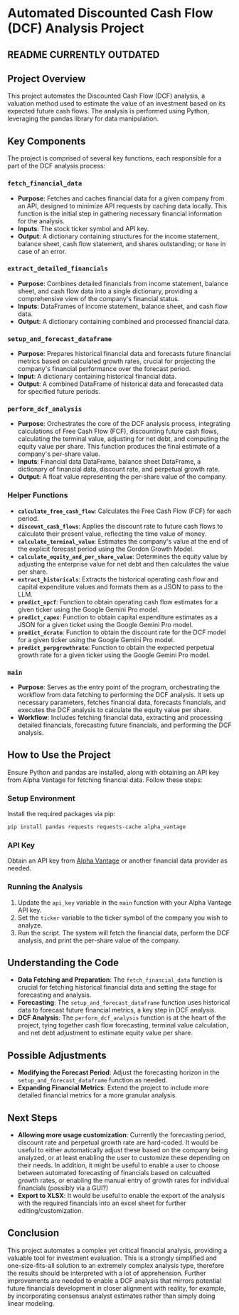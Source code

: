 # Automated Discounted Cash Flow (DCF) Analysis Project

## README CURRENTLY OUTDATED

## Project Overview
This project automates the Discounted Cash Flow (DCF) analysis, a valuation method used to estimate the value of an investment based on its expected future cash flows. The analysis is performed using Python, leveraging the pandas library for data manipulation.

## Key Components
The project is comprised of several key functions, each responsible for a part of the DCF analysis process:

### `fetch_financial_data`
- **Purpose**: Fetches and caches financial data for a given company from an API, designed to minimize API requests by caching data locally. This function is the initial step in gathering necessary financial information for the analysis.
- **Inputs**: The stock ticker symbol and API key.
- **Output**: A dictionary containing structures for the income statement, balance sheet, cash flow statement, and shares outstanding; or `None` in case of an error.

### `extract_detailed_financials`
- **Purpose**: Combines detailed financials from income statement, balance sheet, and cash flow data into a single dictionary, providing a comprehensive view of the company's financial status.
- **Inputs**: DataFrames of income statement, balance sheet, and cash flow data.
- **Output**: A dictionary containing combined and processed financial data.

### `setup_and_forecast_dataframe`
- **Purpose**: Prepares historical financial data and forecasts future financial metrics based on calculated growth rates, crucial for projecting the company's financial performance over the forecast period.
- **Input**: A dictionary containing historical financial data.
- **Output**: A combined DataFrame of historical data and forecasted data for specified future periods.

### `perform_dcf_analysis`
- **Purpose**: Orchestrates the core of the DCF analysis process, integrating calculations of Free Cash Flow (FCF), discounting future cash flows, calculating the terminal value, adjusting for net debt, and computing the equity value per share. This function produces the final estimate of a company's per-share value.
- **Inputs**: Financial data DataFrame, balance sheet DataFrame, a dictionary of financial data, discount rate, and perpetual growth rate.
- **Output**: A float value representing the per-share value of the company.

### Helper Functions
- **`calculate_free_cash_flow`**: Calculates the Free Cash Flow (FCF) for each period.
- **`discount_cash_flows`**: Applies the discount rate to future cash flows to calculate their present value, reflecting the time value of money.
- **`calculate_terminal_value`**: Estimates the company's value at the end of the explicit forecast period using the Gordon Growth Model.
- **`calculate_equity_and_per_share_value`**: Determines the equity value by adjusting the enterprise value for net debt and then calculates the value per share.
- **`extract_historicals`**: Extracts the historical operating cash flow and capital expenditure values and formats them as a JSON to pass to the LLM.
- **`predict_opcf`**: Function to obtain operating cash flow estimates for a given ticker using the Google Gemini Pro model.
- **`predict_capex`**: Function to obtain capital expenditure estimates as a JSON for a given ticket using the Google Gemini Pro model.
- **`predict_dcrate`**: Function to obtain the discount rate for the DCF model for a given ticker using the Google Gemini Pro model.
- **`predict_perpgrowthrate`**: Function to obtain the expected perpetual growth rate for a given ticker using the Google Gemini Pro model. 

### `main`
- **Purpose**: Serves as the entry point of the program, orchestrating the workflow from data fetching to performing the DCF analysis. It sets up necessary parameters, fetches financial data, forecasts financials, and executes the DCF analysis to calculate the equity value per share.
- **Workflow**: Includes fetching financial data, extracting and processing detailed financials, forecasting future financials, and performing the DCF analysis.


## How to Use the Project
Ensure Python and pandas are installed, along with obtaining an API key from Alpha Vantage for fetching financial data. Follow these steps:

### Setup Environment
Install the required packages via pip:
```bash
pip install pandas requests requests-cache alpha_vantage
```

### API Key
Obtain an API key from [Alpha Vantage](https://www.alphavantage.co/support/#api-key) or another financial data provider as needed.

### Running the Analysis
1. Update the `api_key` variable in the `main` function with your Alpha Vantage API key.
2. Set the `ticker` variable to the ticker symbol of the company you wish to analyze.
3. Run the script. The system will fetch the financial data, perform the DCF analysis, and print the per-share value of the company.

## Understanding the Code
- **Data Fetching and Preparation**: The `fetch_financial_data` function is crucial for fetching historical financial data and setting the stage for forecasting and analysis.
- **Forecasting**: The `setup_and_forecast_dataframe` function uses historical data to forecast future financial metrics, a key step in DCF analysis.
- **DCF Analysis**: The `perform_dcf_analysis` function is at the heart of the project, tying together cash flow forecasting, terminal value calculation, and net debt adjustment to estimate equity value per share.

## Possible Adjustments
- **Modifying the Forecast Period**: Adjust the forecasting horizon in the `setup_and_forecast_dataframe` function as needed.
- **Expanding Financial Metrics**: Extend the project to include more detailed financial metrics for a more granular analysis.

## Next Steps
- **Allowing more usage customization**: Currently the forecasting period, discount rate and perpetual growth rate are hard-coded. It would be useful to either automatically adjust these based on the company being analyzed, or at least enabling the user to customize these depending on their needs. In addition, it might be useful to enable a user to choose between automated forecasting of financials based on calcualted growth rates, or enabling the manual entry of growth rates for individual financials (possibly via a GUI?)
- **Export to XLSX**: It would be useful to enable the export of the analysis with the required financials into an excel sheet for further editing/customization.


## Conclusion
This project automates a complex yet critical financial analysis, providing a valuable tool for investment evaluation. This is a strongly simplified and one-size-fits-all solution to an extremely complex analysis type, therefore the results should be interpreted with a lot of apprehension. Further improvements are needed to enable a DCF analysis that mirrors potential future financials development in closer alignment with reality, for example, by incorporating consensus analyst estimates rather than simply doing linear modeling. 

